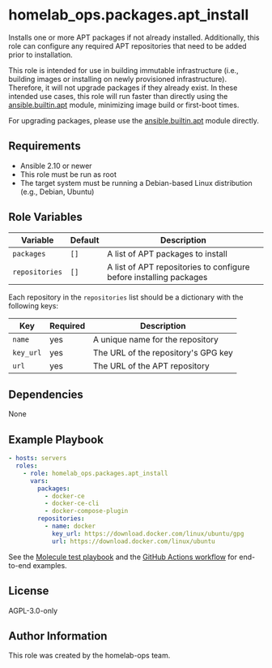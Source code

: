 homelab_ops.packages.apt_install
================================

Installs one or more APT packages if not already installed. Additionally, this role can configure any required APT repositories that need to be added prior to installation.

This role is intended for use in building immutable infrastructure (i.e., building images or installing on newly provisioned infrastructure). Therefore, it will not upgrade packages if they already exist. In these intended use cases, this role will run faster than directly using the [ansible.builtin.apt](https://docs.ansible.com/ansible/latest/collections/ansible/builtin/apt_module.html) module, minimizing image build or first-boot times.

For upgrading packages, please use the [ansible.builtin.apt](https://docs.ansible.com/ansible/latest/collections/ansible/builtin/apt_module.html) module directly.

Requirements
------------

- Ansible 2.10 or newer
- This role must be run as root
- The target system must be running a Debian-based Linux distribution (e.g., Debian, Ubuntu)

Role Variables
--------------

| Variable | Default | Description |
| --- | --- | --- |
| `packages` | `[]` | A list of APT packages to install |
| `repositories` | `[]` | A list of APT repositories to configure before installing packages |

Each repository in the `repositories` list should be a dictionary with the following keys:

| Key | Required | Description |
| --- | --- | --- |
| `name` | yes | A unique name for the repository |
| `key_url` | yes | The URL of the repository's GPG key |
| `url` | yes | The URL of the APT repository |

Dependencies
------------

None

Example Playbook
----------------

```yaml
- hosts: servers
  roles:
    - role: homelab_ops.packages.apt_install
      vars:
        packages:
          - docker-ce
          - docker-ce-cli
          - docker-compose-plugin
        repositories:
          - name: docker
            key_url: https://download.docker.com/linux/ubuntu/gpg
            url: https://download.docker.com/linux/ubuntu
```

See the [Molecule test playbook](../../molecule/apt_install/converge.yml) and the [GitHub Actions workflow](../../../.github/workflows/test-packages.yaml) for end-to-end examples.

License
-------

AGPL-3.0-only

Author Information
------------------

This role was created by the homelab-ops team.
